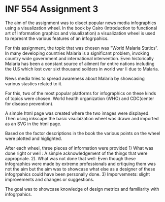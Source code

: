 # INF 554 Assignment 3

The aim of the assignment was to disect popular news media infographics using a visualization wheel. In the book by Cairo (Introduction to functional art of Information graphics and visualization) a visualization wheel is used to represnt the various features of an infogrpahics.

For this assignment, the topic that was chosen was "World Malaria Statics". In many developing countries Malaria is a significant problem, invoking country wide government and international intervention. Even historically Malaria has been a constant source of ailment for entire nations including the U.S which lost over sixt thousand soilders in world war II due to Malaria.

News media tries to spread awareness about Malaria by showcasing various stastics related to it. 

For this, two of the most popular platforms for infographics on these kinds of topics were chosen. World health organization (WHO) and CDC(center for disease prevention).

A simple html page was created where the two images were displayed. Then using inkscape the basic visulaization wheel was drawn and imported as an SVG in the html page. 

Based on the factor descriptions in the book the various points on the wheel were plotted and higlighted.  

After each wheel, three pieces of information were provided 1) What was done right or well : A simple acknowledgement of the things that were appropriate. 2). What was not done that well: Even though these infographics were made by extreme professionals and crtiquing them was not the aim but the aim was to showcase what else as a designer of these infogrpahics could have been personally done. 3) Imporvemnets: slight improvements and changes or suggestions.

The goal was to showcase knowledge of design metrics and familiarity with infogrpahics.

